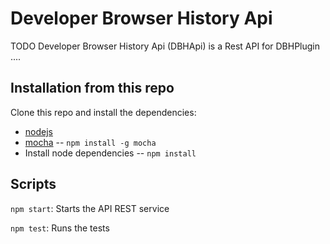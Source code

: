 # Developer Browser History Api 


TODO
Developer Browser History Api (DBHApi) is a Rest API for DBHPlugin ....


## Installation from this repo


Clone this repo and install the dependencies:

* [nodejs](http://nodejs.org/)
* [mocha](http://bower.io/)  -- `npm install -g mocha`
* Install node dependencies -- `npm install`


## Scripts


`npm start`: 
Starts the API REST service


`npm test`: 
Runs the tests










